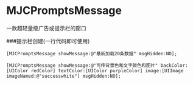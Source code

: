 # MJCPromptsMessage
一款超轻量级广告或提示栏的窗口




###提示栏创建(一行代码即可使用)
    
    [MJCPromptsMessage showMessage:@"最新加载20条数据" msgHidden:NO];
    
    [MJCPromptsMessage showMessage:@"可传背景色和文字颜色和图片" backColor:[UIColor redColor] textColor:[UIColor purpleColor] image:[UIImage imageNamed:@"successwhite"] msgHidden:NO];

